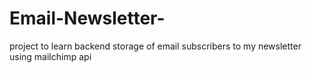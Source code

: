 # Email-Newsletter-
project to learn backend storage of email subscribers to my newsletter using mailchimp api

